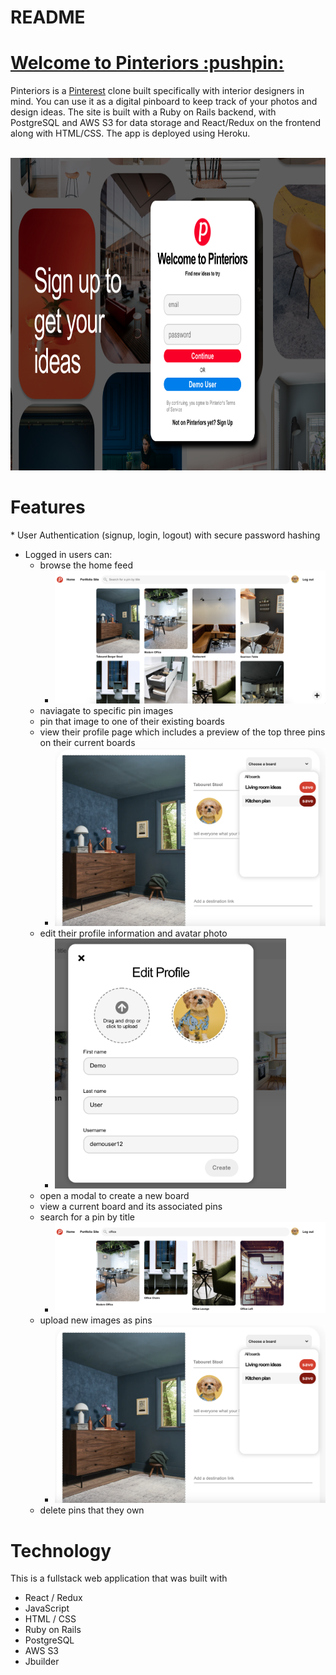 # README

<h1><a href='https://pinteriors.herokuapp.com/#/' target='_blank'>Welcome to Pinteriors :pushpin:</a></h1>
Pinteriors is a <a href='https://www.pinterest.com' target='_blank'>Pinterest</a> clone built specifically with interior designers in mind. You can use it as a digital pinboard to keep track of your photos and design ideas. The site is built with a Ruby on Rails backend, with PostgreSQL and AWS S3 for data storage and React/Redux on the frontend along with HTML/CSS. The app is deployed using Heroku.  
<br></br>
<p align='center'>
  <img src='./app/assets/images/pinteriors.png' height='500'>
</p>
<h1>Features</h1>
* User Authentication (signup, login, logout) with secure password hashing

* Logged in users can:
    * browse the home feed
      * <img src='./app/assets/images/home_feed2.png'/>
    * naviagate to specific pin images
    * pin that image to one of their existing boards 
    * view their profile page which includes a preview of the top three pins on their current boards
      * <img src='./app/assets/images/create_pin3.png'/>
    * edit their profile information and avatar photo
      * <img src='./app/assets/images/profile_edit.png' height='400' />
    * open a modal to create a new board 
    * view a current board and its associated pins
    * search for a pin by title
      * <img src='./app/assets/images/search_bar.png'/>
    * upload new images as pins
      * <img src='./app/assets/images/create_pin3.png'/>
    * delete pins that they own


<h1>Technology</h1>
This is a fullstack web application that was built with 

* React / Redux
* JavaScript
* HTML / CSS
* Ruby on Rails
* PostgreSQL
* AWS S3
* Jbuilder





